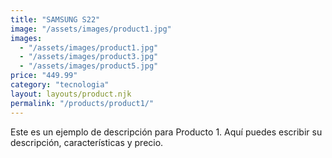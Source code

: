 ```yaml
---
title: "SAMSUNG S22"
image: "/assets/images/product1.jpg"
images:
  - "/assets/images/product1.jpg"
  - "/assets/images/product3.jpg"
  - "/assets/images/product5.jpg"
price: "449.99"
category: "tecnologia"
layout: layouts/product.njk
permalink: "/products/product1/"
---
```


Este es un ejemplo de descripción para Producto 1.
Aquí puedes escribir su descripción, características y precio.
